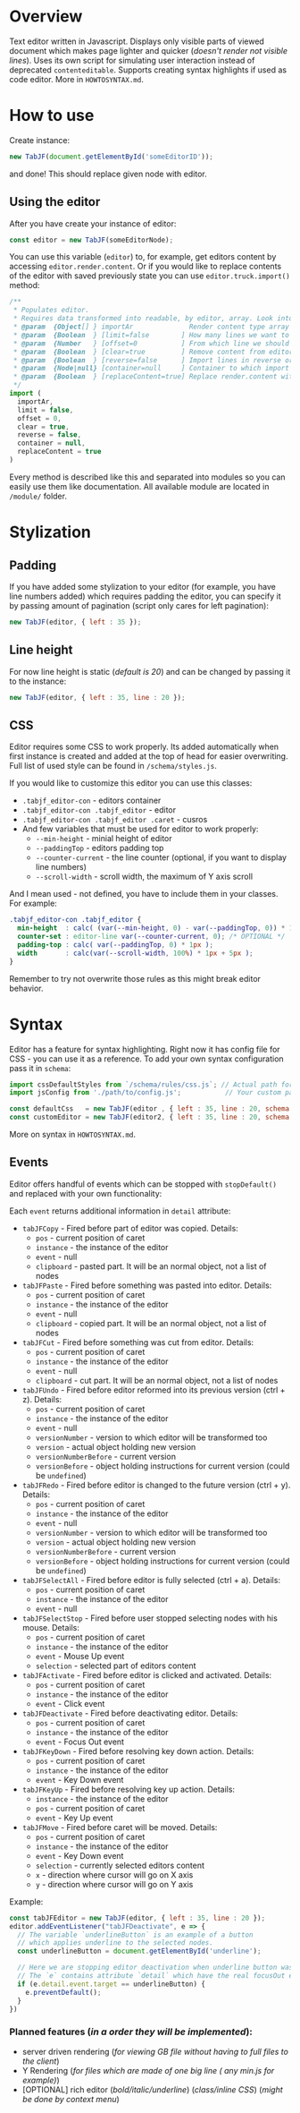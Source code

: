 # Overview

Text editor written in Javascript. Displays only visible parts of viewed document which makes page lighter and quicker (_doesn't render not visible lines_). Uses its own script for simulating user interaction instead of deprecated `contenteditable`. Supports creating syntax highlights if used as code editor. More in `HOWTOSYNTAX.md`.

# How to use

Create instance:
```js
new TabJF(document.getElementById('someEditorID'));
```
and done! This should replace given node with editor.

## Using the editor

After you have create your instance of editor:
```js
const editor = new TabJF(someEditorNode);
```
You can use this variable (`editor`) to, for example, get editors content by accessing `editor.render.content`. Or if you would like to replace contents of the editor with saved previously state you can use `editor.truck.import()` method:
```js
/**
 * Populates editor.
 * Requires data transformed into readable, by editor, array. Look into truck.export or truck.exportText how to create it.
 * @param  {Object[] } importAr              Render content type array
 * @param  {Boolean  } [limit=false        ] How many lines we want to import
 * @param  {Number   } [offset=0           ] From which line we should start importing
 * @param  {Boolean  } [clear=true         ] Remove content from editor?
 * @param  {Boolean  } [reverse=false      ] Import lines in reverse order
 * @param  {Node|null} [container=null     ] Container to which import lines (default editor)
 * @param  {Boolean  } [replaceContent=true] Replace render.content with passed array in importAr
 */
import (
  importAr,
  limit = false,
  offset = 0,
  clear = true,
  reverse = false,
  container = null,
  replaceContent = true
)
```
Every method is described like this and separated into modules so you can easily use them like documentation. All available module are located in `/module/` folder.

# Stylization
## Padding

If you have added some stylization to your editor (for example, you have line numbers added) which requires padding the editor, you can specify it by passing amount of pagination (script only cares for left pagination):

```js
new TabJF(editor, { left : 35 });
```

## Line height

For now line height is static (_default is 20_) and can be changed by passing it to the instance:

```js
new TabJF(editor, { left : 35, line : 20 });
```

## CSS

Editor requires some CSS to work properly. Its added automatically when first instance is created and added at the top of head for easier overwriting. Full list of used style can be found in `/schema/styles.js`.

If you would like to customize this editor you can use this classes:
- `.tabjf_editor-con` - editors container
- `.tabjf_editor-con .tabjf_editor` - editor
- `.tabjf_editor-con .tabjf_editor .caret` - cusros
- And few variables that must be used for editor to work properly:
  - `--min-height` - minial height of editor
  - `--paddingTop` - editors padding top
  - `--counter-current` - the line counter (optional, if you want to display line numbers)
  - `--scroll-width` - scroll width, the maximum of Y axis scroll

And I mean used - not defined, you have to include them in your classes. For example:

```css
.tabjf_editor-con .tabjf_editor {
  min-height  : calc( (var(--min-height, 0) - var(--paddingTop, 0)) * 1px);
  counter-set : editor-line var(--counter-current, 0); /* OPTIONAL */
  padding-top : calc( var(--paddingTop, 0) * 1px );
  width       : calc(var(--scroll-width, 100%) * 1px + 5px );
}
```

Remember to try not overwrite those rules as this might break editor behavior.

# Syntax

Editor has a feature for syntax highlighting. Right now it has config file for CSS - you can use it as a reference. To add your own syntax configuration pass it in `schema`:

```js
import cssDefaultStyles from `/schema/rules/css.js`; // Actual path for the example configuration configuration
import jsConfig from './path/to/config.js';           // Your custom path to the file

const defaultCss   = new TabJF(editor , { left : 35, line : 20, schema : cssDefaultStyles });
const customEditor = new TabJF(editor2, { left : 35, line : 20, schema : jsConfig         });
```

More on syntax in `HOWTOSYNTAX.md`.

## Events

Editor offers handful of events which can be stopped with `stopDefault()` and replaced with your own functionality:

Each `event` returns additional information in `detail` attribute:
- `tabJFCopy` - Fired before part of editor was copied. Details:
  - `pos` - current position of caret
  - `instance` - the instance of the editor
  - `event` - null
  - `clipboard` - pasted part. It will be an normal object, not a list of nodes
- `tabJFPaste` - Fired before something was pasted into editor. Details:
  - `pos` - current position of caret
  - `instance` - the instance of the editor
  - `event` - null
  - `clipboard` - copied part. It will be an normal object, not a list of nodes
- `tabJFCut` - Fired before something was cut from editor. Details:
  - `pos` - current position of caret
  - `instance` - the instance of the editor
  - `event` - null
  - `clipboard` - cut part. It will be an normal object, not a list of nodes
- `tabJFUndo` - Fired before editor reformed into its previous version (ctrl + z). Details:
  - `pos` - current position of caret
  - `instance` - the instance of the editor
  - `event` - null
  - `versionNumber` - version to which editor will be transformed too
  - `version` - actual object holding new version
  - `versionNumberBefore` - current version
  - `versionBefore` - object holding instructions for current version (could be `undefined`)
- `tabJFRedo` - Fired before editor is changed to the future version (ctrl + y). Details:
  - `pos` - current position of caret
  - `instance` - the instance of the editor
  - `event` - null
  - `versionNumber` - version to which editor will be transformed too
  - `version` - actual object holding new version
  - `versionNumberBefore` - current version
  - `versionBefore` - object holding instructions for current version (could be `undefined`)
- `tabJFSelectAll` - Fired before editor is fully selected (ctrl + a). Details:
  - `pos` - current position of caret
  - `instance` - the instance of the editor
  - `event` - null
- `tabJFSelectStop` - Fired before user stopped selecting nodes with his mouse. Details:
  - `pos` - current position of caret
  - `instance` - the instance of the editor
  - `event` - Mouse Up event
  - `selection` - selected part of editors content
- `tabJFActivate` - Fired before editor is clicked and activated. Details:
  - `pos` - current position of caret
  - `instance` - the instance of the editor
  - `event` - Click event
- `tabJFDeactivate` - Fired before deactivating editor. Details:
  - `pos` - current position of caret
  - `instance` - the instance of the editor
  - `event` - Focus Out event
- `tabJFKeyDown` - Fired before resolving key down action. Details:
  - `pos` - current position of caret
  - `instance` - the instance of the editor
  - `event` - Key Down event
- `tabJFKeyUp` - Fired before resolving key up action. Details:
  - `instance` - the instance of the editor
  - `pos` - current position of caret
  - `event` - Key Up event
- `tabJFMove` - Fired before caret will be moved. Details:
  - `pos` - current position of caret
  - `instance` - the instance of the editor
  - `event` - Key Down event
  - `selection` - currently selected editors content
  - `x` - direction where cursor will go on X axis
  - `y` - direction where cursor will go on Y axis

Example:

```js
const tabJFEditor = new TabJF(editor, { left : 35, line : 20 });
editor.addEventListener("tabJFDeactivate", e => {
  // The variable `underlineButton` is an example of a button
  // which applies underline to the selected nodes.
  const underlineButton = document.getElementById('underline');

  // Here we are stopping editor deactivation when underline button was pressed.
  // The `e` contains attribute `detail` which have the real focusOut event in `event`
  if (e.detail.event.target == underlineButton) {
    e.preventDefault();
  }
})
```

### Planned features (_in a order they will be implemented_):
  - server driven rendering (_for viewing GB file without having to full files to the client_)
  - Y Rendering (_for files which are made of one big line ( any min.js for example)_)
  - [OPTIONAL] rich editor (_bold/italic/underline_) (_class/inline CSS_) (_might be done by context menu_)
